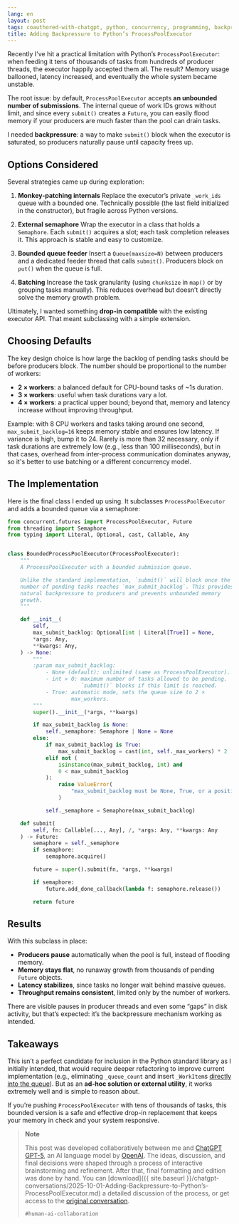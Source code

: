 ```yaml
---
lang: en
layout: post
tags: coauthored-with-chatgpt, python, concurrency, programming, backpressure, processpoolexecutor, threading
title: Adding Backpressure to Python’s ProcessPoolExecutor
---
```


Recently I've hit a practical limitation with Python’s `ProcessPoolExecutor`:
when feeding it tens of thousands of tasks from hundreds of producer threads,
the executor happily accepted them all. The result? Memory usage ballooned,
latency increased, and eventually the whole system became unstable.

The root issue: by default, `ProcessPoolExecutor` accepts
**an unbounded number of submissions**. The internal queue of work IDs grows
without limit, and since every `submit()` creates a `Future`, you can easily
flood memory if your producers are much faster than the pool can drain tasks.

I needed **backpressure**: a way to make `submit()` block when the executor is
saturated, so producers naturally pause until capacity frees up.

## Options Considered

Several strategies came up during exploration:

1. **Monkey-patching internals**
   Replace the executor’s private `_work_ids` queue with a bounded one.
   Technically possible (the last field initialized in the constructor), but
   fragile across Python versions.

2. **External semaphore**
   Wrap the executor in a class that holds a `Semaphore`. Each `submit()`
   acquires a slot; each task completion releases it. This approach is stable
   and easy to customize.

3. **Bounded queue feeder**
   Insert a `Queue(maxsize=N)` between producers and a dedicated feeder thread
   that calls `submit()`. Producers block on `put()` when the queue is full.

4. **Batching**
   Increase the task granularity (using `chunksize` in `map()` or by grouping
   tasks manually). This reduces overhead but doesn’t directly solve the memory
   growth problem.

Ultimately, I wanted something **drop-in compatible** with the existing executor
API. That meant subclassing with a simple extension.

## Choosing Defaults

The key design choice is how large the backlog of pending tasks should be before
producers block. The number should be proportional to the number of workers:

* **2 × workers**: a balanced default for CPU-bound tasks of ~1s duration.
* **3 × workers**: useful when task durations vary a lot.
* **4 × workers**: a practical upper bound; beyond that, memory and latency
  increase without improving throughput.

Example: with 8 CPU workers and tasks taking around one second,
`max_submit_backlog=16` keeps memory stable and ensures low latency. If variance
is high, bump it to 24. Rarely is more than 32 necessary, only if task durations
are extremely low (e.g., less than 100 milliseconds), but in that cases,
overhead from inter-process communication dominates anyway, so it's better to
use batching or a different concurrency model.

## The Implementation

Here is the final class I ended up using. It subclasses `ProcessPoolExecutor`
and adds a bounded queue via a semaphore:

```python
from concurrent.futures import ProcessPoolExecutor, Future
from threading import Semaphore
from typing import Literal, Optional, cast, Callable, Any


class BoundedProcessPoolExecutor(ProcessPoolExecutor):
    """
    A ProcessPoolExecutor with a bounded submission queue.

    Unlike the standard implementation, `submit()` will block once the
    number of pending tasks reaches `max_submit_backlog`. This provides
    natural backpressure to producers and prevents unbounded memory
    growth.
    """

    def __init__(
        self,
        max_submit_backlog: Optional[int | Literal[True]] = None,
        *args: Any,
        **kwargs: Any,
    ) -> None:
        """
        :param max_submit_backlog:
            - None (default): unlimited (same as ProcessPoolExecutor).
            - int > 0: maximum number of tasks allowed to be pending.
                       `submit()` blocks if this limit is reached.
            - True: automatic mode, sets the queue size to 2 ×
                    max_workers.
        """
        super().__init__(*args, **kwargs)

        if max_submit_backlog is None:
            self._semaphore: Semaphore | None = None
        else:
            if max_submit_backlog is True:
                max_submit_backlog = cast(int, self._max_workers) * 2
            elif not (
                isinstance(max_submit_backlog, int) and
                0 < max_submit_backlog
            ):
                raise ValueError(
                    "max_submit_backlog must be None, True, or a positive int"
                )

            self._semaphore = Semaphore(max_submit_backlog)

    def submit(
        self, fn: Callable[..., Any], /, *args: Any, **kwargs: Any
    ) -> Future:
        semaphore = self._semaphore
        if semaphore:
            semaphore.acquire()

        future = super().submit(fn, *args, **kwargs)

        if semaphore:
            future.add_done_callback(lambda f: semaphore.release())

        return future
```

## Results

With this subclass in place:

* **Producers pause** automatically when the pool is full, instead of flooding
  memory.
* **Memory stays flat**, no runaway growth from thousands of pending `Future`
  objects.
* **Latency stabilizes**, since tasks no longer wait behind massive queues.
* **Throughput remains consistent**, limited only by the number of workers.

There are visible pauses in producer threads and even some “gaps” in disk
activity, but that’s expected: it’s the backpressure mechanism working as
intended.

## Takeaways

This isn’t a perfect candidate for inclusion in the Python standard library as I
initially intended, that would require deeper refactoring to improve current
implementation (e.g., eliminating `_queue_count` and insert `_WorkItem`s
[directly into the queue](https://github.com/python/cpython/blob/f48128b6b3722ee2b2cef026e9679e37bd5b2517/Lib/concurrent/futures/process.py#L801-L803C18)).
But as an **ad-hoc solution or external utility**, it works extremely well and
is simple to reason about.

If you’re pushing `ProcessPoolExecutor` with tens of thousands of tasks, this
bounded version is a safe and effective drop-in replacement that keeps your
memory in check and your system responsive.

> **Note**
>
> This post was developed collaboratively between me and
> [ChatGPT GPT-5](https://chatgpt.com/), an AI language model by
> [OpenAI](https://openai.com/). The ideas, discussion, and final decisions were
> shaped through a process of interactive brainstorming and refinement. After
> that, final formatting and edition was done by hand. You can
> [download]({{ site.baseurl }}/chatgpt-conversations/2025-10-01-Adding-Backpressure-to-Python’s-ProcessPoolExecutor.md)
> a detailed discussion of the process, or get access to the
> [original conversation](https://chatgpt.com/share/68dcb335-0eac-8000-8341-3566bb6fc676).
>
> `#human-ai-collaboration`

